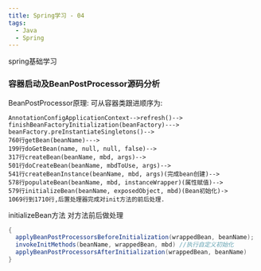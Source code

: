 ```yaml
---
title: Spring学习 - 04
tags:
  - Java
  - Spring
---
```


spring基础学习

### 容器启动及BeanPostProcessor源码分析

BeanPostProcessor原理:
可从容器类跟进顺序为:
```
AnnotationConfigApplicationContext-->refresh()-->
finishBeanFactoryInitialization(beanFactory)--->
beanFactory.preInstantiateSingletons()-->
760行getBean(beanName)--->
199行doGetBean(name, null, null, false)-->
317行createBean(beanName, mbd, args)-->
501行doCreateBean(beanName, mbdToUse, args)-->
541行createBeanInstance(beanName, mbd, args)(完成bean创建)-->
578行populateBean(beanName, mbd, instanceWrapper)(属性赋值)-->
579行initializeBean(beanName, exposedObject, mbd)(Bean初始化)->
1069行到1710行,后置处理器完成对init方法的前后处理.
```

initializeBean方法 对方法前后做处理
```java
{
  applyBeanPostProcessorsBeforeInitialization(wrappedBean, beanName);
  invokeInitMethods(beanName, wrappedBean, mbd) //执行自定义初始化
  applyBeanPostProcessorsAfterInitialization(wrappedBean, beanName)
}
```








